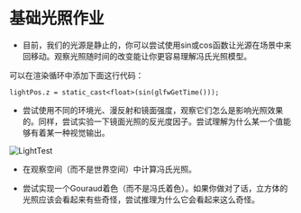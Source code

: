 # 基础光照作业

- 目前，我们的光源是静止的，你可以尝试使用sin或cos函数让光源在场景中来回移动。观察光照随时间的改变能让你更容易理解冯氏光照模型。



可以在渲染循环中添加下面这行代码：

`lightPos.z = static_cast<float>(sin(glfwGetTime()));`



- 尝试使用不同的环境光、漫反射和镜面强度，观察它们怎么是影响光照效果的。同样，尝试实验一下镜面光照的反光度因子。尝试理解为什么某一个值能够有着某一种视觉输出。



![LightTest](Images/LightTest.gif)



- 在观察空间（而不是世界空间）中计算冯氏光照。





- 尝试实现一个Gouraud着色（而不是冯氏着色）。如果你做对了话，立方体的光照应该会看起来有些奇怪，尝试推理为什么它会看起来这么奇怪。